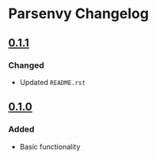 # Parsenvy Changelog

## [0.1.1]

### Changed
- Updated `README.rst`

## [0.1.0]

### Added
- Basic functionality

[0.1.1]: https://github.com/nkantar/Parsenvy/compare/0.1.0...0.1.1
[0.1.0]: https://github.com/nkantar/Parsenvy/commit/34a3ef490e0c2f3fdb03a471181d04e349118c86

